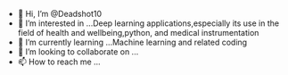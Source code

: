 - 👋 Hi, I’m @Deadshot10
- 👀 I’m interested in ...Deep learning applications,especially its use in the field of health and wellbeing,python, and medical instrumentation
- 🌱 I’m currently learning ...Machine learning and related coding
- 💞️ I’m looking to collaborate on ...
- 📫 How to reach me ...

<!---
Deadshot10/Deadshot10 is a ✨ special ✨ repository because its `README.md` (this file) appears on your GitHub profile.
You can click the Preview link to take a look at your changes.
--->

